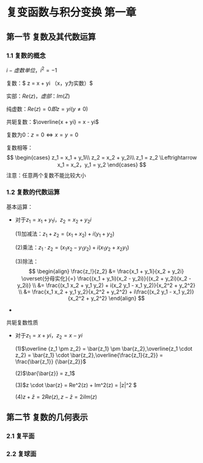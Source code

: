 # 复变函数与积分变换 第一章

## 第一节 复数及其代数运算

### 1.1 复数的概念

$i - 虚数单位，i^2 = -1$

复数：$ z = x + yi （x，y为实数）$

实部：$Re(z)，虚部：Im(Z)$

纯虚数：$Re(z) = 0 即z = yi(y \ne 0)$

共轭复数：$\overline{x + yi} = x - yi$

复数为0：$z = 0 \Leftrightarrow x = y =0$

复数相等：
$$
\begin{cases}
z_1 = x_1 + y_1i\\
z_2 = x_2 + y_2i\\
z_1 = z_2 \Leftrightarrow x_1 = x_2，y_1 = y_2
\end{cases}
$$
注意：任意两个复数不能比较大小

### 1.2 复数的代数运算

基本运算：

- 对于$z_1 = x_1 + y_1i，z_2 = x_2 + y_2i$

  (1)加减法：$z_ 1 + z_2 = (x_1 + x_2) + i(y_1 + y_2)$

  (2)乘法：$z_1 \cdot z_2 = (x_1 x_2 - y_1 y_2) + i(x_1 y_2 + x_2 y_1)$

  (3)除法：
  $$
  \begin{align}
  \frac{z_!}{z_2} &= \frac{x_1 + y_1i}{x_2 + y_2i} \overset{分母实化}{=} \frac{(x_1 + y_1i)(x_2 - y_2i)}{(x_2 + y_2i)(x_2 - y_2i)} \\
  &= \frac{(x_1 x_2 + y_1 y_2) + i(x_2 y_1 - x_1 y_2)}{x_2^2 + y_2^2} \\
  &= \frac{x_1 x_2 + y_1 y_2}{x_2^2 + y_2^2} + i\frac{(x_2 y_1 - x_1 y_2)}{x_2^2 + y_2^2}
  \end{align}
  $$
  
- 

共轭复数性质

- 对于$z_1 = x + yi，z_2 = x - yi$

  (1)$\overline {z_1 \pm z_2} = \bar{z_1} \pm \bar{z_2},\overline{z_1 \cdot z_2} = \bar{z_1} \cdot \bar{z_2},\overline{\frac{z_1}{z_2}} = \frac{\bar{z_1}} {\bar{z_2}}$

  (2)$\bar{\bar{z}} = z_1$

  (3)$z \cdot \bar{z} = Re^2(z) + Im^2(z) = |z|^2 $

  (4)$z + \bar{z} = 2Re(z),z - \bar{z} = 2iIm(z)$

## 第二节 复数的几何表示

### 2.1 复平面

### 2.2 复球面

